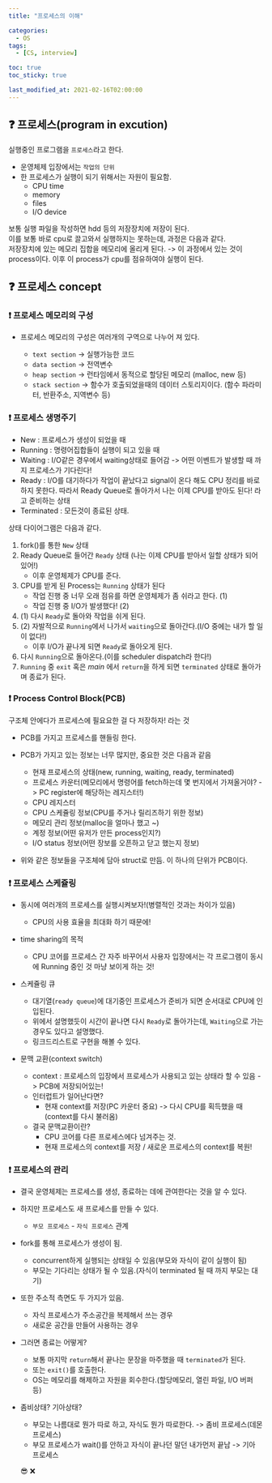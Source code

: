```yaml
---
title: "프로세스의 이해"

categories:
  - OS
tags:
  - [CS, interview]

toc: true
toc_sticky: true

last_modified_at: 2021-02-16T02:00:00
---
```


## &#10067; 프로세스(program in excution)

실행중인 프로그램을 `프로세스`라고 한다.

- 운영체제 입장에서는 `작업의 단위`
- 한 프로세스가 실행이 되기 위해서는 자원이 필요함.
  - CPU time
  - memory
  - files
  - I/O device

보통 실행 파일을 작성하면 hdd 등의 저장장치에 저장이 된다.  
이를 보통 바로 cpu로 끌고와서 실행하지는 못하는데, 과정은 다음과 같다.  
저장장치에 있는 메모리 집합을 메모리에 올리게 된다. -> 이 과정에서 있는 것이 process이다.
이후 이 process가 cpu를 점유하여야 실행이 된다.

## &#10067; 프로세스 concept

### &#10071; 프로세스 메모리의 구성

- 프로세스 메모리의 구성은 여러개의 구역으로 나누어 져 있다.

  - `text section` -> 실행가능한 코드
  - `data section` -> 전역변수
  - `heap section` -> 런타임에서 동적으로 할당된 메모리 (malloc, new 등)
  - `stack section` -> 함수가 호출되었을때의 데이터 스토리지이다. (함수 파라미터, 반환주소, 지역변수 등)

### &#10071; 프로세스 생명주기

- New : 프로세스가 생성이 되었을 때
- Running : 명령어집합들이 실행이 되고 있을 때
- Waiting : I/O같은 경우에서 waiting상태로 들어감 -> 어떤 이벤트가 발생할 때 까지 프로세스가 기다린다!
- Ready : I/O를 대기하다가 작업이 끝났다고 signal이 온다 해도 CPU 정리를 바로 하지 못한다. 따라서 Ready Queue로 돌아가서 나는 이제 CPU를 받아도 된다! 라고 준비하는 상태
- Terminated : 모든것이 종료된 상태.

상태 다이어그램은 다음과 같다.

1. fork()를 통한 `New` 상태
2. Ready Queue로 들어간 `Ready` 상태 (나는 이제 CPU를 받아서 일할 상태가 되어있어!)
   - 이후 운영체제가 CPU를 준다.
3. CPU를 받게 된 Process는 `Running` 상태가 된다
   - 작업 진행 중 너무 오래 점유를 하면 운영체제가 좀 쉬라고 한다. (1)
   - 작업 진행 중 I/O가 발생했다! (2)
4. (1) 다시 `Ready`로 돌아와 작업을 쉬게 된다.
5. (2) 자발적으로 `Running`에서 나가서 `waiting`으로 돌아간다.(I/O 중에는 내가 할 일이 없다!)
   - 이후 I/O가 끝나게 되면 `Ready`로 돌아오게 된다.
6. 다시 `Running`으로 돌아온다.(이를 scheduler dispatch라 한다!)
7. `Running` 중 `exit` 혹은 _main_ 에서 `return`을 하게 되면 `terminated` 상태로 돌아가며 종료가 된다.

### &#10071; Process Control Block(PCB)

구조체 안에다가 프로세스에 필요요한 걸 다 저장하자! 라는 것

- PCB를 가지고 프로세스를 핸들링 한다.
- PCB가 가지고 있는 정보는 너무 많지만, 중요한 것은 다음과 같음

  - 현재 프로세스의 상태(new, running, waiting, ready, terminated)
  - 프로세스 카운터(메모리에서 명령어를 fetch하는데 몇 번지에서 가져올거야? -> PC register에 해당하는 레지스터!)
  - CPU 레지스터
  - CPU 스케쥴링 정보(CPU를 주거나 릴리즈하기 위한 정보)
  - 메모리 관리 정보(malloc을 얼마나 했고 ~)
  - 계정 정보(어떤 유저가 만든 process인지?)
  - I/O status 정보(어떤 장보를 오픈하고 닫고 했는지 정보)

- 위와 같은 정보들을 구조체에 담아 struct로 만듬. 이 하나의 단위가 PCB이다.

### &#10071; 프로세스 스케쥴링

- 동시에 여러개의 프로세스를 실행시켜보자!(병렬적인 것과는 차이가 있음)

  - CPU의 사용 효율을 최대화 하기 때문에!

- time sharing의 목적

  - CPU 코어를 프로세스 간 자주 바꾸어서 사용자 입장에서는 각 프로그램이 동시에 Running 중인 것 마냥 보이게 하는 것!

- 스케쥴링 큐

  - 대기열(`ready queue`)에 대기중인 프로세스가 준비가 되면 순서대로 CPU에 인입된다.
  - 위에서 설명했듯이 시간이 끝나면 다시 `Ready`로 돌아가는데, `Waiting`으로 가는 경우도 있다고 설명했다.
  - 링크드리스트로 구현을 해볼 수 있다.

- 문맥 교환(context switch)
  - context : 프로세스의 입장에서 프로세스가 사용되고 있는 상태라 할 수 있음 -> PCB에 저장되어있는!
  - 인터럽트가 일어난다면?
    - 현재 context를 저장(PC 카운터 중요) -> 다시 CPU를 획득했을 때(context를 다시 불러옴)
  - 결국 문맥교환이란?
    - CPU 코어를 다른 프로세스에다 넘겨주는 것.
    - 현재 프로세스의 context를 저장 / 새로운 프로세스의 context를 복원!

### &#10071; 프로세스의 관리

- 결국 운영체제는 프로세스를 생성, 종료하는 데에 관여한다는 것을 알 수 있다.
- 하지만 프로세스도 새 프로세스를 만들 수 있다.

  - `부모 프로세스` - `자식 프로세스` 관계

- fork를 통해 프로세스가 생성이 됨.

  - concurrent하게 실행되는 상태일 수 있음(부모와 자식이 같이 실행이 됨)
  - 부모는 기다리는 상태가 될 수 있음.(자식이 terminated 될 때 까지 부모는 대기)

- 또한 주소적 측면도 두 가지가 있음.

  - 자식 프로세스가 주소공간을 복제해서 쓰는 경우
  - 새로운 공간을 만들어 사용하는 경우

- 그러면 종료는 어떻게?

  - 보통 마지막 `return`해서 끝나는 문장을 마주했을 때 `terminated`가 된다.
  - 또는 `exit()`를 호출한다.
  - OS는 메모리를 해제하고 자원을 회수한다.(할당메모리, 열린 파일, I/O 버퍼 등)

- 좀비상태? 기아상태?

  - 부모는 나름대로 뭔가 따로 하고, 자식도 뭔가 따로한다. -> 좀비 프로세스(데몬 프로세스)
  - 부모 프로세스가 wait()를 안하고 자식이 끝나던 말던 내가먼저 끝남 -> 기아 프로세스

  &#128526;
  &#10060;
